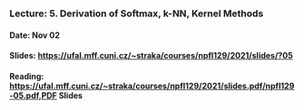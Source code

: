 ### Lecture: 5. Derivation of Softmax, k-NN, Kernel Methods
#### Date: Nov 02
#### Slides: https://ufal.mff.cuni.cz/~straka/courses/npfl129/2021/slides/?05
#### Reading: https://ufal.mff.cuni.cz/~straka/courses/npfl129/2021/slides.pdf/npfl129-05.pdf,PDF Slides
